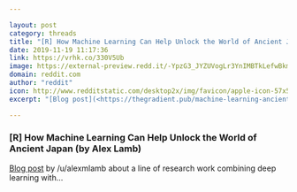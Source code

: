 ```yaml
---

layout: post
category: threads
title: "[R] How Machine Learning Can Help Unlock the World of Ancient Japan (by Alex Lamb)"
date: 2019-11-19 11:17:36
link: https://vrhk.co/330V5Ub
image: https://external-preview.redd.it/-YpzG3_JYZUVogLr3YnIMBTkLefwBkm17-WmQ9F9r7Y.jpg?width=1200&height=628.272251309&auto=webp&s=85f6d40cc81cf819c3e270a037ceb21542b22d83
domain: reddit.com
author: "reddit"
icon: http://www.redditstatic.com/desktop2x/img/favicon/apple-icon-57x57.png
excerpt: "[Blog post](<https://thegradient.pub/machine-learning-ancient-japan/>) by /u/alexmlamb about a line of research work combining deep learning with..."

---
```


### [R] How Machine Learning Can Help Unlock the World of Ancient Japan (by Alex Lamb)

[Blog post](<https://thegradient.pub/machine-learning-ancient-japan/>) by /u/alexmlamb about a line of research work combining deep learning with...